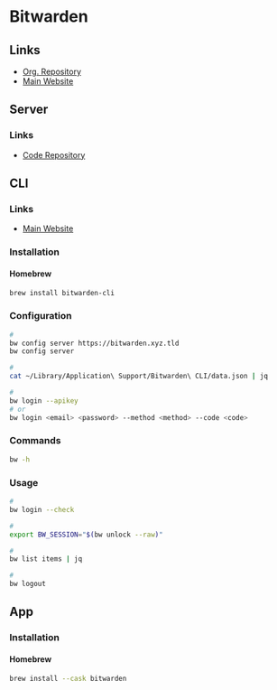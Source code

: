 # Bitwarden

<!--
https://github.com/beevelop/TSHITS/tree/f353374de23cc334d7e108c2a6005e8c2582cc49/services/bitwarden

https://github.com/vwxyzjn/portwarden
-->

## Links

- [Org. Repository](https://github.com/bitwarden/)
- [Main Website](https://bitwarden.com)

## Server

### Links

- [Code Repository](https://github.com/bitwarden/server)

## CLI

### Links

- [Main Website](https://bitwarden.com/help/cli/)

### Installation

#### Homebrew

```sh
brew install bitwarden-cli
```

### Configuration

```sh
#
bw config server https://bitwarden.xyz.tld
bw config server

#
cat ~/Library/Application\ Support/Bitwarden\ CLI/data.json | jq

#
bw login --apikey
# or
bw login <email> <password> --method <method> --code <code>
```

### Commands

```sh
bw -h
```

### Usage

```sh
#
bw login --check

#
export BW_SESSION="$(bw unlock --raw)"

#
bw list items | jq

#
bw logout
```

## App

### Installation

#### Homebrew

```sh
brew install --cask bitwarden
```
